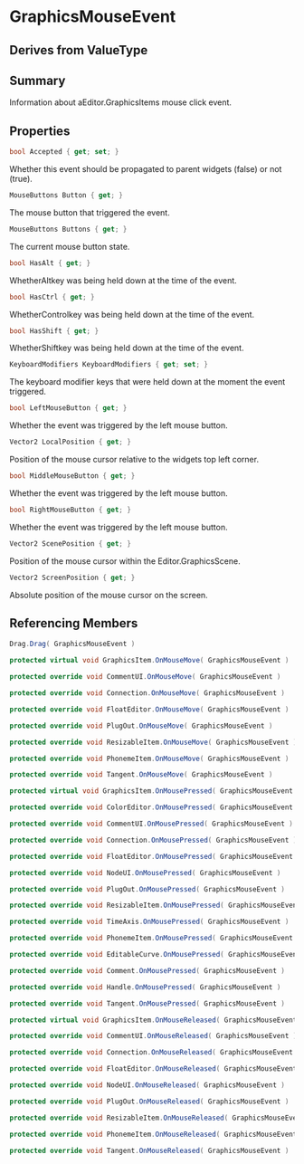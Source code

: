# GraphicsMouseEvent

## Derives from ValueType

## Summary

Information about aEditor.GraphicsItems mouse click event.
## Properties

```c#
bool Accepted { get; set; } 
```
Whether this event should be propagated to parent widgets (false) or not (true).
```c#
MouseButtons Button { get; } 
```
The mouse button that triggered the event.
```c#
MouseButtons Buttons { get; } 
```
The current mouse button state.
```c#
bool HasAlt { get; } 
```
WhetherAltkey was being held down at the time of the event.
```c#
bool HasCtrl { get; } 
```
WhetherControlkey was being held down at the time of the event.
```c#
bool HasShift { get; } 
```
WhetherShiftkey was being held down at the time of the event.
```c#
KeyboardModifiers KeyboardModifiers { get; set; } 
```
The keyboard modifier keys that were held down at the moment the event triggered.
```c#
bool LeftMouseButton { get; } 
```
Whether the event was triggered by the left mouse button.
```c#
Vector2 LocalPosition { get; } 
```
Position of the mouse cursor relative to the widgets top left corner.
```c#
bool MiddleMouseButton { get; } 
```
Whether the event was triggered by the left mouse button.
```c#
bool RightMouseButton { get; } 
```
Whether the event was triggered by the left mouse button.
```c#
Vector2 ScenePosition { get; } 
```
Position of the mouse cursor within the Editor.GraphicsScene.
```c#
Vector2 ScreenPosition { get; } 
```
Absolute position of the mouse cursor on the screen.
## Referencing Members

```c#
Drag.Drag( GraphicsMouseEvent ) 
```
```c#
protected virtual void GraphicsItem.OnMouseMove( GraphicsMouseEvent ) 
```
```c#
protected override void CommentUI.OnMouseMove( GraphicsMouseEvent ) 
```
```c#
protected override void Connection.OnMouseMove( GraphicsMouseEvent ) 
```
```c#
protected override void FloatEditor.OnMouseMove( GraphicsMouseEvent ) 
```
```c#
protected override void PlugOut.OnMouseMove( GraphicsMouseEvent ) 
```
```c#
protected override void ResizableItem.OnMouseMove( GraphicsMouseEvent ) 
```
```c#
protected override void PhonemeItem.OnMouseMove( GraphicsMouseEvent ) 
```
```c#
protected override void Tangent.OnMouseMove( GraphicsMouseEvent ) 
```
```c#
protected virtual void GraphicsItem.OnMousePressed( GraphicsMouseEvent ) 
```
```c#
protected override void ColorEditor.OnMousePressed( GraphicsMouseEvent ) 
```
```c#
protected override void CommentUI.OnMousePressed( GraphicsMouseEvent ) 
```
```c#
protected override void Connection.OnMousePressed( GraphicsMouseEvent ) 
```
```c#
protected override void FloatEditor.OnMousePressed( GraphicsMouseEvent ) 
```
```c#
protected override void NodeUI.OnMousePressed( GraphicsMouseEvent ) 
```
```c#
protected override void PlugOut.OnMousePressed( GraphicsMouseEvent ) 
```
```c#
protected override void ResizableItem.OnMousePressed( GraphicsMouseEvent ) 
```
```c#
protected override void TimeAxis.OnMousePressed( GraphicsMouseEvent ) 
```
```c#
protected override void PhonemeItem.OnMousePressed( GraphicsMouseEvent ) 
```
```c#
protected override void EditableCurve.OnMousePressed( GraphicsMouseEvent ) 
```
```c#
protected override void Comment.OnMousePressed( GraphicsMouseEvent ) 
```
```c#
protected override void Handle.OnMousePressed( GraphicsMouseEvent ) 
```
```c#
protected override void Tangent.OnMousePressed( GraphicsMouseEvent ) 
```
```c#
protected virtual void GraphicsItem.OnMouseReleased( GraphicsMouseEvent ) 
```
```c#
protected override void CommentUI.OnMouseReleased( GraphicsMouseEvent ) 
```
```c#
protected override void Connection.OnMouseReleased( GraphicsMouseEvent ) 
```
```c#
protected override void FloatEditor.OnMouseReleased( GraphicsMouseEvent ) 
```
```c#
protected override void NodeUI.OnMouseReleased( GraphicsMouseEvent ) 
```
```c#
protected override void PlugOut.OnMouseReleased( GraphicsMouseEvent ) 
```
```c#
protected override void ResizableItem.OnMouseReleased( GraphicsMouseEvent ) 
```
```c#
protected override void PhonemeItem.OnMouseReleased( GraphicsMouseEvent ) 
```
```c#
protected override void Tangent.OnMouseReleased( GraphicsMouseEvent ) 
```
